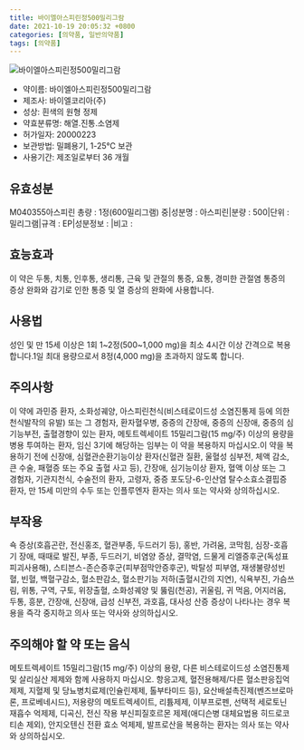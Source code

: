 ```yaml
---
title: 바이엘아스피린정500밀리그람
date: 2021-10-19 20:05:32 +0800
categories: [의약품, 일반의약품]
tags: [의약품]
---
```

![바이엘아스피린정500밀리그람](https://nedrug.mfds.go.kr/pbp/cmn/itemImageDownload/154600751326600088)

- 약이름: 바이엘아스피린정500밀리그람
- 제조사: 바이엘코리아(주)
- 성상: 흰색의 원형 정제
- 약효분류명: 해열.진통.소염제
- 허가일자: 20000223
- 보관방법: 밀폐용기, 1-25℃ 보관
- 사용기간: 제조일로부터 36 개월
## 유효성분
M040355아스피린
총량 : 1정(600밀리그램) 중|성분명 : 아스피린|분량 : 500|단위 : 밀리그램|규격 : EP|성분정보 : |비고 :
## 효능효과
이 약은 두통, 치통, 인후통, 생리통, 근육 및 관절의 통증, 요통, 경미한 관절염 통증의 증상 완화와 감기로 인한 통증 및 열 증상의 완화에 사용합니다.
## 사용법
성인 및 만 15세 이상은 1회 1~2정(500~1,000 mg)을 최소 4시간 이상 간격으로 복용합니다.1일 최대 용량으로서 8정(4,000 mg)을 초과하지 않도록 합니다.
## 주의사항
이 약에 과민증 환자, 소화성궤양, 아스피린천식(비스테로이드성 소염진통제 등에 의한 천식발작의 유발) 또는 그 경험자, 환자혈우병, 중증의 간장애, 중증의 신장애, 중증의 심기능부전, 출혈경향이 있는 환자, 메토트렉세이트 15밀리그람(15 mg/주) 이상의 용량을 병용 투여하는 환자, 임신 3기에 해당하는 임부는 이 약을 복용하지 마십시오.이 약을 복용하기 전에 신장애, 심혈관순환기능이상 환자(신혈관 질환, 울혈성 심부전, 체액 감소, 큰 수술, 패혈증 또는 주요 출혈 사고 등), 간장애, 심기능이상 환자, 혈액 이상 또는 그 경험자, 기관지천식, 수술전의 환자, 고령자, 중증 포도당-6-인산염 탈수소효소결핍증 환자, 만 15세 미만의 수두 또는 인플루엔자 환자는 의사 또는 약사와 상의하십시오.
## 부작용
쇽 증상(호흡곤란, 전신홍조, 혈관부종, 두드러기 등), 홍반, 가려움, 코막힘, 심장-호흡기 장애, 때때로 발진, 부종, 두드러기, 비염양 증상, 결막염, 드물게 리엘증후군(독성표피괴사용해), 스티븐스-존슨증후군(피부점막안증후군), 박탈성 피부염, 재생불량성빈혈, 빈혈, 백혈구감소, 혈소판감소, 혈소판기능 저하(출혈시간의 지연), 식욕부진, 가슴쓰림, 위통, 구역, 구토, 위장출혈, 소화성궤양 및 뚫림(천공), 귀울림, 귀 먹음, 어지러움, 두통, 흥분, 간장애, 신장애, 급성 신부전, 과호흡, 대사성 산증 증상이 나타나는 경우 복용을 즉각 중지하고 의사 또는 약사와 상의하십시오.
## 주의해야 할 약 또는 음식
메토트렉세이트 15밀리그람(15 mg/주) 이상의 용량, 다른 비스테로이드성 소염진통제 및 살리실산 제제와 함께 사용하지 마십시오. 항응고제, 혈전용해제/다른 혈소판응집억제제, 지혈제 및 당뇨병치료제(인슐린제제, 톨부타미드 등), 요산배설촉진제(벤즈브로마론, 프로베네시드), 저용량의 메토트렉세이트, 리튬제제, 이부프로펜, 선택적 세로토닌 재흡수 억제제, 디곡신, 전신 작용 부신피질호르몬 제제(애디슨병 대체요법용 히드로코티손 제외), 안지오텐신 전환 효소 억제제, 발프로산을 복용하는 환자는 의사 또는 약사와 상의하십시오.
